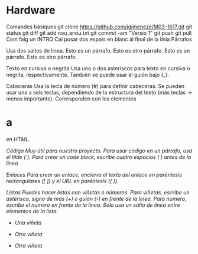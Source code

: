 # Hardware

Comandes bàsiques
git clone https://github.com/jgimeneze/M03-1617.git
git status
git diff
git add nou_arxiu.txt
git commit -am "Versio 1"
git push
git pull
Com faig un INTRO
Cal posar dos espais en blanc al final de la línia
Párrafos




Usa dos saltos de linea.
Esto es un párrafo.
Esto es otro párrafo.
Esto es un párrafo.
Esto es otro párrafo.

Texto en cursiva o negrita
Usa uno o dos asteriscos para texto en cursiva o negrita, respectivamente. También se puede usar el guión bajo (_).

Cabeceras
Usa la tecla de número (#) para definir cabeceras. Se pueden usar una a seis teclas, dependiendo de la estructura del texto (más teclas → menos importante). Corresponden con los elementos <h1> a <h6> en HTML.

Código
Muy útil para nuestro proyecto. Para usar código en un párrafo, usa el tilde (`). Para crear un code block, escribe cuatro espacios ( ) antes de la linea

Enlaces
Para crear un enlace, encierra el texto del enlace en paréntesis rectangulares ([ ]) y el URL en paréntesis (( )).

Listas
Puedes hacer listas con viñetas o números. Para viñetas, escribe un asterisco, signo de más (+) o guión (-) en frente de la linea. Para numero, escribe el numero en frente de la linea. Solo usa un salto de linea entre elementos de la lista.

* Una viñeta
+ Otra viñeta
- Otra viñeta


